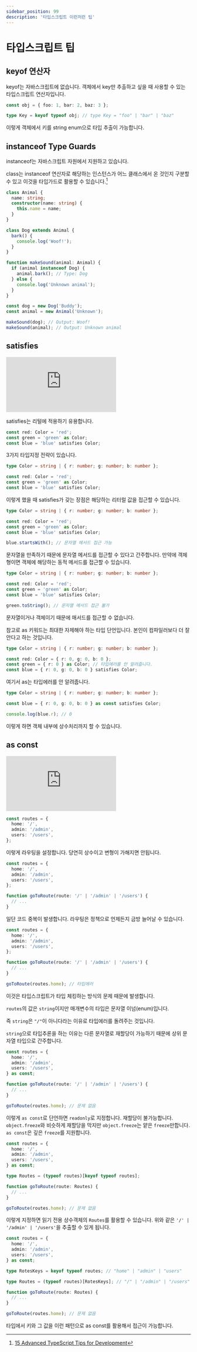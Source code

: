 ```yaml
---
sidebar_position: 99
description: '타입스크립트 이런저런 팁'
---
```


# 타입스크립트 팁

## keyof 연산자

keyof는 자바스크립트에 없습니다. 객체에서 key만 추출하고 싶을 때 사용할 수 있는 타입스크립트 연산자입니다.

```ts
const obj = { foo: 1, bar: 2, baz: 3 };

type Key = keyof typeof obj; // type Key = "foo" | "bar" | "baz"
```

이렇게 객체에서 키를 string enum으로 타입 추출이 가능합니다.

## instanceof Type Guards

instanceof는 자바스크립트 자원에서 지원하고 있습니다.

class는 instanceof 연산자로 해당하는 인스턴스가 어느 클래스에서 온 것인지 구분할 수 있고 이것을 타입가드로 활용할 수 있습니다.[^1]

```ts
class Animal {
  name: string;
  constructor(name: string) {
    this.name = name;
  }
}

class Dog extends Animal {
  bark() {
    console.log('Woof!');
  }
}

function makeSound(animal: Animal) {
  if (animal instanceof Dog) {
    animal.bark(); // Type: Dog
  } else {
    console.log('Unknown animal');
  }
}

const dog = new Dog('Buddy');
const animal = new Animal('Unknown');

makeSound(dog); // Output: Woof!
makeSound(animal); // Output: Unknown animal
```

<!-- https://dev.to/lakshmananarumugam/15-advanced-typescript-tips-for-development-5ddj -->

## satisfies

<iframe class="codepen" src="https://www.youtube.com/embed/49gHWuepxxE" title="The `satisfies` operator in TypeScript 4.9 is a game changer" frameborder="0" allow="accelerometer; autoplay; clipboard-write; encrypted-media; gyroscope; picture-in-picture; web-share" allowfullscreen></iframe>

satisfies는 리털에 적용하기 유용합니다.

```ts
const red: Color = 'red';
const green = 'green' as Color;
const blue = 'blue' satisfies Color;
```

3가지 타입지정 전략이 있습니다.

```ts
type Color = string | { r: number; g: number; b: number };

const red: Color = 'red';
const green = 'green' as Color;
const blue = 'blue' satisfies Color;
```

이렇게 했을 때 satisfies가 갖는 장점은 해당하는 리터럴 값을 접근할 수 있습니다.

```ts
type Color = string | { r: number; g: number; b: number };

const red: Color = 'red';
const green = 'green' as Color;
const blue = 'blue' satisfies Color;

blue.startsWith(); // 문자열 메서드 접근 가능
```

문자열을 만족하기 때문에 문자열 메서드를 접근할 수 있다고 간주합니다. 만약에 객체형이면 객체에 해당하는 동적 메서드를 접근할 수 있습니다.

```ts
type Color = string | { r: number; g: number; b: number };

const red: Color = 'red';
const green = 'green' as Color;
const blue = 'blue' satisfies Color;

green.toString(); // 문자열 메서드 접근 불가
```

문자열이거나 객체이기 때문에 매서드를 접근할 수 없습니다.

참고로 as 키워드는 최대한 자제해야 하는 타입 단언입니다. 본인이 컴파일러보다 더 잘안다고 하는 것입니다.

```ts
type Color = string | { r: number; g: number; b: number };

const red: Color = { r: 0, g: 0, b: 0 };
const green = { r: 0 } as Color; // 타입에러를 안 알려줍니다.
const blue = { r: 0, g: 0, b: 0 } satisfies Color;
```

여기서 as는 타입에러를 안 알려줍니다.

```ts
type Color = string | { r: number; g: number; b: number };

const blue = { r: 0, g: 0, b: 0 } as const satisfies Color;

console.log(blue.r); // 0
```

이렇게 하면 객체 내부에 상수처리까지 할 수 있습니다.

## as const

<iframe class="codepen" src="https://www.youtube.com/embed/6M9aZzm-kEc" title="The most underrated TypeScript feature" frameborder="0" allow="accelerometer; autoplay; clipboard-write; encrypted-media; gyroscope; picture-in-picture; web-share" allowfullscreen></iframe>

```ts
const routes = {
  home: '/',
  admin: '/admin',
  users: '/users',
};
```

이렇게 라우팅을 설정합니다. 당연히 상수이고 변형이 가해지면 안됩니다.

```ts
const routes = {
  home: '/',
  admin: '/admin',
  users: '/users',
};

function goToRoute(route: '/' | '/admin' | '/users') {
  // ...
}
```

일단 코드 중복이 발생합니다. 라우팅은 정책으로 언제든지 금방 늘어날 수 있습니다.

```ts
const routes = {
  home: '/',
  admin: '/admin',
  users: '/users',
};

function goToRoute(route: '/' | '/admin' | '/users') {
  // ...
}

goToRoute(routes.home); // 타입에러
```

이것은 타입스크립트가 타입 체킹하는 방식의 문제 때문에 발생합니다.

`routes`의 값은 `string`이지만 매개변수의 타입은 문자열 이넘(enum)입니다.

즉 `string`은 `"/"`이 아니다라는 이유로 타입에러를 돌려주는 것입니다.

`string`으로 타입추론을 하는 이유는 다른 문자열로 재할당이 가능하기 때문에 상위 문자열 타입으로 간주합니다.

```ts
const routes = {
  home: '/',
  admin: '/admin',
  users: '/users',
} as const;

function goToRoute(route: '/' | '/admin' | '/users') {
  // ...
}

goToRoute(routes.home); // 문제 없음
```

이렇게 `as const`로 단언하면 `readonly`로 지정합니다. 재할당이 불가능합니다. `object.freeze`와 비슷하게 재할당을 막지만 `object.freeze`는 얕은 `freeze`만합니다. `as const`은 깊은 `freeze`를 지원합니다.

```ts
const routes = {
  home: '/',
  admin: '/admin',
  users: '/users',
} as const;

type Routes = (typeof routes)[keyof typeof routes];

function goToRoute(route: Routes) {
  // ...
}

goToRoute(routes.home); // 문제 없음
```

이렇게 지정하면 읽기 전용 상수객체의 `Routes`를 활용할 수 있습니다. 위와 같은 `'/' | '/admin' | '/users'`을 추출할 수 있게 됩니다.

```ts
const routes = {
  home: '/',
  admin: '/admin',
  users: '/users',
} as const;

type RotesKeys = keyof typeof routes; // "home" | "admin" | "users"

type Routes = (typeof routes)[RotesKeys]; // "/" | "/admin" | "/users"

function goToRoute(route: Routes) {
  // ...
}

goToRoute(routes.home); // 문제 없음
```

타입에서 키와 그 값을 이런 패턴으로 as const를 활용해서 접근이 가능합니다.

<!--

<iframe class="codepen" src="https://www.youtube.com/embed/z12xYmmJ8Ww" title="🔥 NEW to TypeScript - satisfies" frameborder="0" allow="accelerometer; autoplay; clipboard-write; encrypted-media; gyroscope; picture-in-picture; web-share" allowfullscreen></iframe>

-->

[^1]: [15 Advanced TypeScript Tips for Development](https://dev.to/lakshmananarumugam/15-advanced-typescript-tips-for-development-5ddj)
